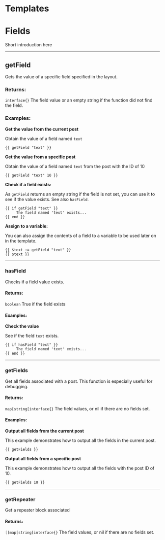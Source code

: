# Templates

# Fields

Short introduction here

___

## getField

Gets the value of a specific field specified in the layout.

### Returns:

`interface{}` The field value or an empty string if the function did not find the field.

### Examples:

**Get the value from the current post**

Obtain the value of a field named `text` 

```
{{ getField "text" }}
```

**Get the value from a specific post**

Obtain the value of a field named `text` from the post with the ID of 10

```
{{ getField "text" 10 }}
```

**Check if a field exists:**

As `getField` returns an empty string if the field is not set, you can use it to see if the value exists.
See also `hasField`.

```
{{ if getField "text" }}
     The field named 'text' exists...
{{ end }}
```

**Assign to a variable:**

You can also assign the contents of a field to a variable to be used later on in the template.

```
{{ $text := getField "text" }}
{{ $text }}
```

___

### hasField

Checks if a field value exists.

#### Returns:

`boolean` True if the field exists

#### Examples:

**Check the value**

See if the field `text` exists.

```
{{ if hasField "text" }}
     The field named 'text' exists...
{{ end }}
```

___

### getFields

Get all fields associated with a post. This function is especially useful for debugging.

#### Returns:

`map[string[interface{}` The field values, or nil if there are no fields set.

#### Examples:

**Output all fields from the current post**

This example demonstrates how to output all the fields in the current post.

```
{{ getFields }}
```

**Output all fields from a specific post**

This example demonstrates how to output all the fields with the post ID of 10.

```
{{ getFields 10 }}
```

___

### getRepeater

Get a repeater block associated

#### Returns:

`[]map[string[interface{}` The field values, or nil if there are no fields set.




